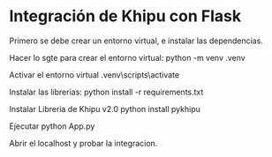 # Integración de Khipu con Flask
Primero se debe crear un entorno virtual, e instalar las dependencias.

Hacer lo sgte para crear el entorno virtual:
    python -m venv .venv

Activar el entorno virtual
    .venv\scripts\activate

Instalar las librerias:
    python install -r requirements.txt

Instalar Libreria de Khipu v2.0
    python install pykhipu

Ejecutar python App.py

Abrir el localhost y probar la integracion. 


